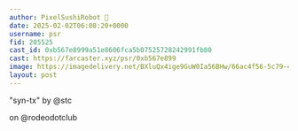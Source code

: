 ```yaml
---
author: PixelSushiRobot 💫
date: 2025-02-02T06:08:20+0000
username: psr
fid: 205525
cast_id: 0xb567e8999a51e8606fca5b07525728242991fb80
cast: https://farcaster.xyz/psr/0xb567e899
image: https://imagedelivery.net/BXluQx4ige9GuW0Ia56BHw/66ac4f56-5c79-4e73-ef09-a681cb2bb000/original
layout: post
---
```


"syn-tx"
by @stc

on @rodeodotclub

<img src='https://imagedelivery.net/BXluQx4ige9GuW0Ia56BHw/66ac4f56-5c79-4e73-ef09-a681cb2bb000/original' alt='' referrerpolicy='no-referrer'/>
